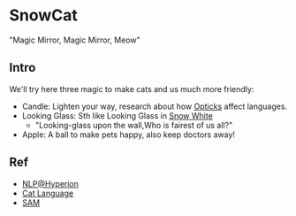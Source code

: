 # SnowCat

"Magic Mirror, Magic Mirror, Meow"

## Intro

We'll try here three magic to make cats and us much more friendly:

- Candle: Lighten your way, research about how [Opticks](https://github.com/opticks-org/opticks) affect languages.
- Looking Glass: Sth like Looking Glass in [Snow White](https://www.grimmstories.com/en/grimm_fairy-tales/snow-white)
  * "Looking-glass upon the wall,Who is fairest of us all?"
- Apple: A ball to make pets happy, also keep doctors away!

## Ref

- [NLP@Hyperion](https://github.com/meteorode/Hyperion-Reloaded/tree/master/Jiang%20Hu/scripts)
- [Cat Language](https://www.thesprucepets.com/cat-language-explained-553981)
- [SAM](https://github.com/facebookresearch/segment-anything)

